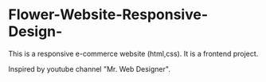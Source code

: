 # Flower-Website-Responsive-Design-
This is a responsive e-commerce website (html,css).
It is a frontend project.












Inspired by youtube channel "Mr. Web Designer".
